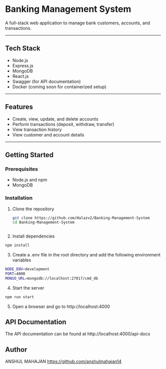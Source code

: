 # Banking Management System

A full-stack web application to manage bank customers, accounts, and transactions.

---

## Tech Stack

- Node.js
- Express.js
- MongoDB
- React.js
- Swagger (for API documentation)
- Docker (coming soon for containerized setup)

---

## Features

- Create, view, update, and delete accounts  
- Perform transactions (deposit, withdraw, transfer)  
- View transaction history  
- View customer and account details  

---

## Getting Started

### Prerequisites

- Node.js and npm  
- MongoDB

### Installation

1. Clone the repository
   ```bash
   git clone https://github.com/Halazv2/Banking-Management-System
   cd Banking-Management-System



2. Install dependencies

```bash
npm install
```

3. Create a .env file in the root directory and add the following environment variables

```bash
NODE_ENV=development
PORT=4000
MONGO_URL=mongodb://localhost:27017/cmd_db
```

4. Start the server

```bash
npm run start
```

5. Open a browser and go to http://localhost:4000

## API Documentation

The API documentation can be found at http://localhost:4000/api-docs

## Author

ANSHUL MAHAJAN 
https://github.com/anshulmahajan14
